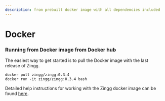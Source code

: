 ```yaml
---
description: from prebuilt docker image with all dependencies included
---
```


# Docker

### Running from Docker image from Docker hub

The easiest way to get started is to pull the Docker image with the last release of Zingg.

```
docker pull zingg/zingg:0.3.4
docker run -it zingg/zingg:0.3.4 bash
```

Detailed help instructions for working with the Zingg docker image can be found [here](../../setup/workingWithDocker.md).
